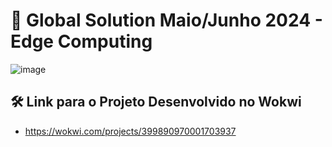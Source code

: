 # 🤖 Global Solution Maio/Junho 2024 - Edge Computing
![image](https://github.com/ianmonteirom/Global-Solution-1/assets/152393807/21448e81-a0eb-425a-a421-b7b24ae61abc)


## 🛠️ Link para o Projeto Desenvolvido no Wokwi
- https://wokwi.com/projects/399890970001703937
